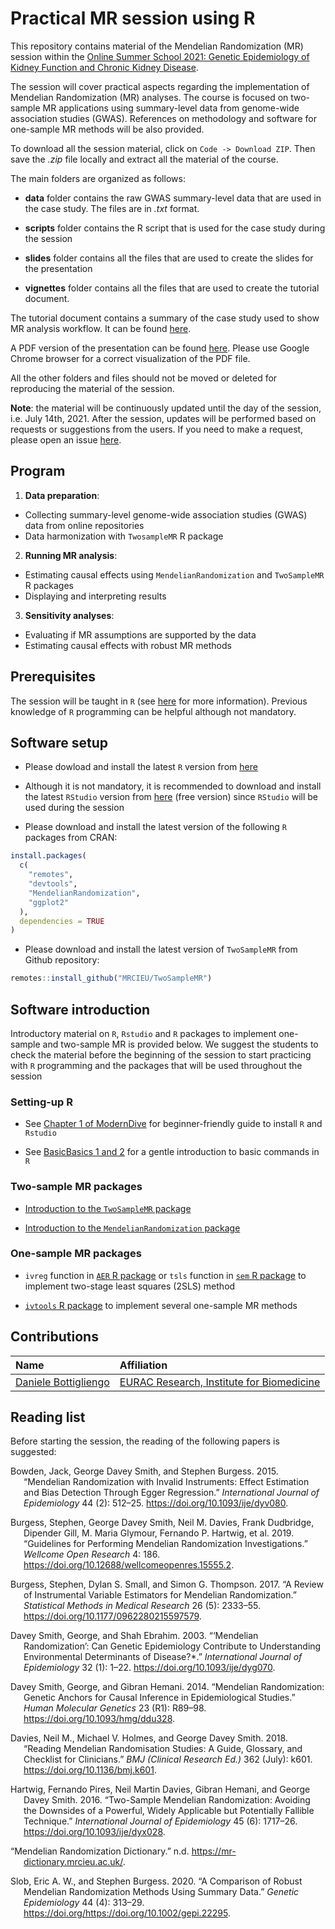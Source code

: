 Practical MR session using R
================

This repository contains material of the Mendelian Randomization (MR)
session within the [Online Summer School 2021: Genetic Epidemiology of
Kidney Function and Chronic Kidney
Disease](https://geneticepisummerschool.eurac.edu/).

The session will cover practical aspects regarding the implementation of
Mendelian Randomization (MR) analyses. The course is focused on
two-sample MR applications using summary-level data from genome-wide
association studies (GWAS). References on methodology and software for
one-sample MR methods will be also provided.

To download all the session material, click on `Code -> Download ZIP`.
Then save the *.zip* file locally and extract all the material of the
course.

The main folders are organized as follows:

-   **data** folder contains the raw GWAS summary-level data that are
    used in the case study. The files are in *.txt* format.

-   **scripts** folder contains the R script that is used for the case
    study during the session

-   **slides** folder contains all the files that are used to create the
    slides for the presentation

-   **vignettes** folder contains all the files that are used to create
    the tutorial document.

The tutorial document contains a summary of the case study used to show
MR analysis workflow. It can be found [here](vignettes/tutorial.md).

A PDF version of the presentation can be found
[here](slides/session_slides.pdf). Please use Google Chrome browser for
a correct visualization of the PDF file.

All the other folders and files should not be moved or deleted for
reproducing the material of the session.

**Note**: the material will be continuously updated until the day of the
session, i.e. July 14th, 2021. After the session, updates will be
performed based on requests or suggestions from the users. If you need
to make a request, please open an issue
[here](https://github.com/danielebottigliengo/trainckdis.mr/issues).

## Program

1.  **Data preparation**:

-   Collecting summary-level genome-wide association studies (GWAS) data
    from online repositories
-   Data harmonization with `TwosampleMR` R package

2.  **Running MR analysis**:

-   Estimating causal effects using `MendelianRandomization` and
    `TwoSampleMR` R packages
-   Displaying and interpreting results

3.  **Sensitivity analyses**:

-   Evaluating if MR assumptions are supported by the data
-   Estimating causal effects with robust MR methods

## Prerequisites

The session will be taught in `R` (see
[here](https://www.r-project.org/) for more information). Previous
knowledge of `R` programming can be helpful although not mandatory.

## Software setup

-   Please dowload and install the latest `R` version from
    [here](https://www.r-project.org/)

-   Although it is not mandatory, it is recommended to download and
    install the latest `RStudio` version from
    [here](https://www.rstudio.com/products/rstudio/download/) (free
    version) since `RStudio` will be used during the session

-   Please download and install the latest version of the following `R`
    packages from CRAN:

``` r
install.packages(
  c(
    "remotes",
    "devtools",
    "MendelianRandomization",
    "ggplot2"
  ),
  dependencies = TRUE
)
```

-   Please download and install the latest version of `TwoSampleMR` from
    Github repository:

``` r
remotes::install_github("MRCIEU/TwoSampleMR")
```

## Software introduction

Introductory material on `R`, `Rstudio` and `R` packages to implement
one-sample and two-sample MR is provided below. We suggest the students
to check the material before the beginning of the session to start
practicing with `R` programming and the packages that will be used
throughout the session

### Setting-up R

-   See [Chapter 1 of
    ModernDive](https://moderndive.netlify.app/1-getting-started.html)
    for beginner-friendly guide to install `R` and `Rstudio`

-   See [BasicBasics 1 and
    2](https://rladiessydney.org/courses/ryouwithme/01-basicbasics-0/)
    for a gentle introduction to basic commands in `R`

### Two-sample MR packages

-   [Introduction to the `TwoSampleMR`
    package](https://mrcieu.github.io/TwoSampleMR/articles/index.html)

-   [Introduction to the `MendelianRandomization`
    package](https://mrcieu.github.io/TwoSampleMR/articles/index.html)

### One-sample MR packages

-   `ivreg` function in [`AER` R
    package](https://cran.r-project.org/web/packages/AER/index.html) or
    `tsls` function in [`sem` R
    package](https://cran.r-project.org/web/packages/sem/index.html) to
    implement two-stage least squares (2SLS) method

-   [`ivtools` R
    package](https://cran.r-project.org/web/packages/ivtools/index.html)
    to implement several one-sample MR methods

## Contributions

| Name                                                           | Affiliation                                                                                                        |
|:---------------------------------------------------------------|:-------------------------------------------------------------------------------------------------------------------|
| [Daniele Bottigliengo](https://github.com/danielebottigliengo) | [EURAC Research, Institute for Biomedicine](https://www.eurac.edu/en/institutes-centers/institute-for-biomedicine) |

## Reading list

Before starting the session, the reading of the following papers is
suggested:

<div id="refs" class="references csl-bib-body hanging-indent">

<div id="ref-bowden_mendelian_2015" class="csl-entry">

Bowden, Jack, George Davey Smith, and Stephen Burgess. 2015. “Mendelian
Randomization with Invalid Instruments: Effect Estimation and Bias
Detection Through Egger Regression.” *International Journal of
Epidemiology* 44 (2): 512–25. <https://doi.org/10.1093/ije/dyv080>.

</div>

<div id="ref-burgess_guidelines_2019" class="csl-entry">

Burgess, Stephen, George Davey Smith, Neil M. Davies, Frank Dudbridge,
Dipender Gill, M. Maria Glymour, Fernando P. Hartwig, et al. 2019.
“Guidelines for Performing Mendelian Randomization Investigations.”
*Wellcome Open Research* 4: 186.
<https://doi.org/10.12688/wellcomeopenres.15555.2>.

</div>

<div id="ref-burgess_review_2017" class="csl-entry">

Burgess, Stephen, Dylan S. Small, and Simon G. Thompson. 2017. “A Review
of Instrumental Variable Estimators for Mendelian Randomization.”
*Statistical Methods in Medical Research* 26 (5): 2333–55.
<https://doi.org/10.1177/0962280215597579>.

</div>

<div id="ref-davey_smith_mendelian_2003" class="csl-entry">

Davey Smith, George, and Shah Ebrahim. 2003. “‘Mendelian Randomization’:
Can Genetic Epidemiology Contribute to Understanding Environmental
Determinants of Disease?\*.” *International Journal of Epidemiology* 32
(1): 1–22. <https://doi.org/10.1093/ije/dyg070>.

</div>

<div id="ref-davey_smith_mendelian_2014" class="csl-entry">

Davey Smith, George, and Gibran Hemani. 2014. “Mendelian Randomization:
Genetic Anchors for Causal Inference in Epidemiological Studies.” *Human
Molecular Genetics* 23 (R1): R89–98.
<https://doi.org/10.1093/hmg/ddu328>.

</div>

<div id="ref-davies_reading_2018" class="csl-entry">

Davies, Neil M., Michael V. Holmes, and George Davey Smith. 2018.
“Reading Mendelian Randomisation Studies: A Guide, Glossary, and
Checklist for Clinicians.” *BMJ (Clinical Research Ed.)* 362 (July):
k601. <https://doi.org/10.1136/bmj.k601>.

</div>

<div id="ref-hartwig_two-sample_2016" class="csl-entry">

Hartwig, Fernando Pires, Neil Martin Davies, Gibran Hemani, and George
Davey Smith. 2016. “Two-Sample Mendelian Randomization: Avoiding the
Downsides of a Powerful, Widely Applicable but Potentially Fallible
Technique.” *International Journal of Epidemiology* 45 (6): 1717–26.
<https://doi.org/10.1093/ije/dyx028>.

</div>

<div id="ref-noauthor_mendelian_nodate" class="csl-entry">

“Mendelian Randomization Dictionary.” n.d.
<https://mr-dictionary.mrcieu.ac.uk/>.

</div>

<div id="ref-slob_comparison_2020" class="csl-entry">

Slob, Eric A. W., and Stephen Burgess. 2020. “A Comparison of Robust
Mendelian Randomization Methods Using Summary Data.” *Genetic
Epidemiology* 44 (4): 313–29.
https://doi.org/<https://doi.org/10.1002/gepi.22295>.

</div>

</div>
